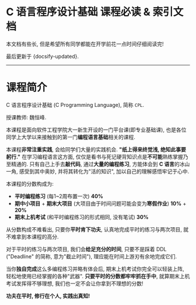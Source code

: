 # C 语言程序设计基础  课程必读 & 索引文档

本文档有些长, 但是希望所有同学都能在开学前花一点时间仔细阅读完!

最后更新于 {docsify-updated}.

---

# 课程简介

C 语言程序设计基础 (C Programming Language), 简称 `CPL`. 

授课教师: 魏恒峰. 

本课程是面向软件工程学院大一新生开设的一门平台课(即专业基础课), 也是各位同学上大学以来接触到的第一门**编程语言基础**相关的课程. 

本课程**非常注重实践**, 会给同学们大量的实践机会. **"纸上得来终觉浅, 绝知此事要躬行."** 在学习编程语言这方面, 仅仅是看书与死记硬背知识点是**不可能**熟练掌握乃至精通的. 只有自己上手去**敲代码**, 通过**大量的编程练习**, 方能体会到 **C 语言**的冰山一角, 感受到其中奥妙, 并将其转化为"活的知识", 加以自己的理解感悟牢记于心中.

本课程的分数构成为: 

- **平时编程练习** (每1~2周布置一次) **40%**
- **期中小项目** + **期末大项目** (大项目由于时间问题可能会变为**寒假作业**) **10%** + **20%**
- **期末上机考试** (和平时编程练习的形式相同, 没有笔试) **30%**

从分数构成不难看出, 只要你**平时肯下功夫**, 认真地完成平时的练习与两次项目, 就不难拿到本课程的高分. 

对于平时的练习与两次项目, 我们会**给足充分的时间**, 只要不是踩着 DDL ("Deadline" 的简称, 意为"截止时间"), 理应能在时间上游刃有余地完成它们. 

当你**独自完成**这么多编程练习并略有体会后, 期末上机考试你完全可以轻装上阵, 轻松地使用已经掌握的各种"武器". **只要平时的分数都牢牢抓在手中**, 就算期末上机考试发挥得不够理想, 我们也一定不会让你拿到不理想的分数! 

**功夫在平时, 修行在个人, 实践出真知!**